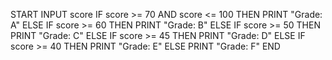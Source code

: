 
START
  INPUT score
  IF score >= 70 AND score <= 100 THEN
    PRINT "Grade: A"
  ELSE IF score >= 60 THEN
    PRINT "Grade: B"
  ELSE IF score >= 50 THEN
    PRINT "Grade: C"
  ELSE IF score >= 45 THEN
    PRINT "Grade: D"
  ELSE IF score >= 40 THEN
    PRINT "Grade: E"
  ELSE
    PRINT "Grade: F"
END
